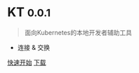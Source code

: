 # KT <small>0.0.1</small>

> 面向Kubernetes的本地开发者辅助工具

- 连接 & 交换

[快速开始](zh-cn/guide)
[下载](zh-cn/downloads)
